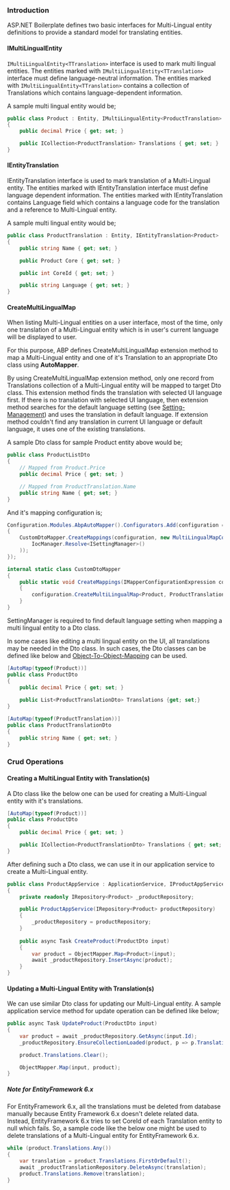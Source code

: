 ### Introduction

ASP.NET Boilerplate defines two basic interfaces for Multi-Lingual entity definitions to provide a standard model for translating entities. 

#### IMultiLingualEntity

`IMultiLingualEntity<TTranslation>` interface is used to mark multi lingual entities. The entities marked with `IMultiLingualEntity<TTranslation>` interface must define language-neutral information. The entities marked with `IMultiLingualEntity<TTranslation>` contains a collection of Translations which contains language-dependent information.

A sample multi lingual entity would be;

```c#
public class Product : Entity, IMultiLingualEntity<ProductTranslation>
{
	public decimal Price { get; set; }

	public ICollection<ProductTranslation> Translations { get; set; }
}
```

#### IEntityTranslation

IEntityTranslation interface is used to mark translation of a Multi-Lingual entity. The entities marked with IEntityTranslation interface must define language dependent information. The entities marked with IEntityTranslation contains Language field which contains a language code for the translation and a reference to Multi-Lingual entity.

A sample multi lingual entity would be;

```c#
public class ProductTranslation : Entity, IEntityTranslation<Product>
{
	public string Name { get; set; }

	public Product Core { get; set; }

	public int CoreId { get; set; }

	public string Language { get; set; }
}
```

 #### CreateMultiLingualMap 

When listing Multi-Lingual entities on a user interface, most of the time, only one translation of a Multi-Lingual entity which is in user's current language will be displayed to user.

For this purpose, ABP defines CreateMultiLingualMap extension method to map a Multi-Lingual entity and one of it's Translation to an appropriate Dto class using **AutoMapper**. 

By using CreateMultiLingualMap extension method, only one record from Translations collection of a Multi-Lingual entity will be mapped to target Dto class. This extension method finds the translation with selected UI language first. If there is no translation with selected UI language, then extension method searches for the default language setting (see  [Setting-Management](Setting-Management#setting-scope.md)) and uses the translation in default language. If extension method couldn't find any translation in current UI language or default language, it uses one of the existing translations. 

A sample Dto class for sample Product entity above would be;

```c#
public class ProductListDto
{
    // Mapped from Product.Price
    public decimal Price { get; set; }

    // Mapped from ProductTranslation.Name
    public string Name { get; set; }
}
```

And it's mapping configuration is;

```c#
Configuration.Modules.AbpAutoMapper().Configurators.Add(configuration =>
{
	CustomDtoMapper.CreateMappings(configuration, new MultiLingualMapContext(
		IocManager.Resolve<ISettingManager>()
	));
});

internal static class CustomDtoMapper
{
	public static void CreateMappings(IMapperConfigurationExpression configuration, MultiLingualMapContext context)
	{
		configuration.CreateMultiLingualMap<Product, ProductTranslation, ProductListDto>(context);
	}
}
```

SettingManager is required to find default language setting when mapping a multi lingual entity to a Dto class. 

In some cases like editing a multi lingual entity on the UI, all translations may be needed in the Dto class. In such cases, the Dto classes can be defined like below and [Object-To-Object-Mapping](Object-To-Object-Mapping.md) can be used.

```c#
[AutoMap(typeof(Product))]
public class ProductDto
{
	public decimal Price { get; set; }
    
    public List<ProductTranslationDto> Translations {get; set;}
}
```

```c#
[AutoMap(typeof(ProductTranslation))]
public class ProductTranslationDto
{
    public string Name { get; set; }
}
```
### Crud Operations

#### Creating a MultiLingual Entity with Translation(s) 

A Dto class like the below one can be used for creating a Multi-Lingual entity with it's translations.

```c#
[AutoMap(typeof(Product))]
public class ProductDto
{
	public decimal Price { get; set; }

	public ICollection<ProductTranslationDto> Translations { get; set; }
}
```
After defining such a Dto class, we can use it in our application service to create a Multi-Lingual entity.

```c#
public class ProductAppService : ApplicationService, IProductAppService
{
	private readonly IRepository<Product> _productRepository;

	public ProductAppService(IRepository<Product> productRepository)
	{
		_productRepository = productRepository;
	}
	
	public async Task CreateProduct(ProductDto input)
	{
		var product = ObjectMapper.Map<Product>(input);
		await _productRepository.InsertAsync(product);
	}
}
```
#### Updating a Multi-Lingual Entity with Translation(s)

We can use similar Dto class for updating our Multi-Lingual entity. A sample application service method for update operation can be defined like below;

```c#
public async Task UpdateProduct(ProductDto input)
{
	var product = await _productRepository.GetAsync(input.Id);
	_productRepository.EnsureCollectionLoaded(product, p => p.Translations);

	product.Translations.Clear();

	ObjectMapper.Map(input, product);
}
```
##### Note for EntityFramework 6.x

For EntityFramework 6.x, all the translations must be deleted from database manually because Entity Framework 6.x doesn't delete related data. Instead, EntityFramework 6.x tries to set CoreId of each Translation entity to null which fails. So, a sample code like the below one might be used to delete translations of a Multi-Lingual entity for EntityFramework 6.x.

```c#
while (product.Translations.Any())
{
    var translation = product.Translations.FirstOrDefault();
    await _productTranslationRepository.DeleteAsync(translation);
    product.Translations.Remove(translation);
}
```
